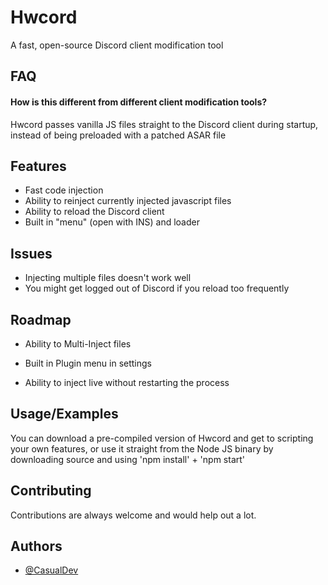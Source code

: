 
# Hwcord

A fast, open-source Discord client modification tool

## FAQ

#### How is this different from different client modification tools?

Hwcord passes vanilla JS files straight to the Discord client during startup, instead of being preloaded with a patched ASAR file

## Features

- Fast code injection
- Ability to reinject currently injected javascript files
- Ability to reload the Discord client
- Built in "menu" (open with INS) and loader

## Issues

- Injecting multiple files doesn't work well
- You might get logged out of Discord if you reload too frequently

## Roadmap

- Ability to Multi-Inject files

- Built in Plugin menu in settings

- Ability to inject live without restarting the process


## Usage/Examples
You can download a pre-compiled version of Hwcord and get to scripting your own features, or use it straight from the Node JS binary by downloading source and using 'npm install' + 'npm start'


## Contributing

Contributions are always welcome and would help out a lot.

## Authors

- [@CasualDev](https://www.github.com/casualdevvv)

